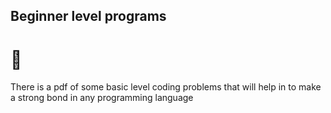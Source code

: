 ## Beginner level programs
# :construction:
There is a pdf of some basic level coding problems that will help in to make a strong bond in any programming language
